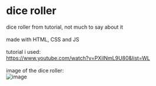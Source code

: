 # dice roller
dice roller from tutorial, not much to say about it
<br>
<br>
made with HTML, CSS and JS
<br>
<br>
tutorial i used:
<br>
https://www.youtube.com/watch?v=PXilNmL9U80&list=WL
<br>
<br>
image of the dice roller:
<br>
![image](https://github.com/Postigic/code-dump-lmao/assets/143212308/d573381e-457d-4522-8122-267e47b4bbd0)
